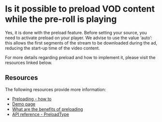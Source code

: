 # Is it possible to preload VOD content while the pre-roll is playing

Yes, it is done with the preload feature. Before setting your source, you need to activate preload on your player. We advise to use the value ‘auto’: this allows the first segments of the stream to be downloaded during the ad, reducing the start-up time of the video content.

For more details regarding preload and how to implement it, please visit the resources linked below.

## Resources

The following resources provide more information:

- [Preloading - how to](../how-to-guides/07-miscellaneous/09-preloading.md)
- [Demo page](https://demo.theoplayer.com/preloading-vod)
- [What are the benefits of preloading](38-what-are-the-benefits-of-preloading.md)
- [API reference - PreloadType](pathname:///theoplayer/v4/api-reference/web/types/PreloadType.html)
